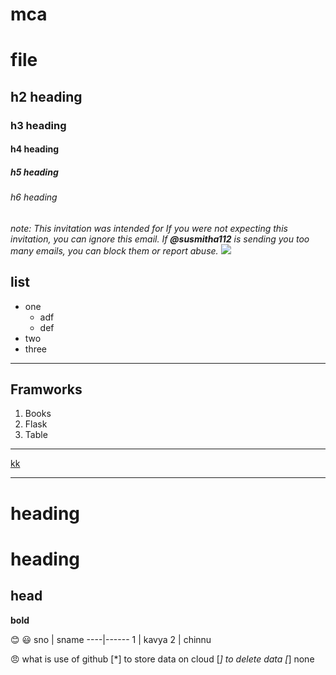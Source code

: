 # mca
# file
## h2 heading
### h3 heading
#### h4 heading
##### h5 heading
###### h6 heading


_note: This invitation was intended for If you were not expecting this invitation, you can ignore this email. If **@susmitha112** is sending you too many emails, you can block them or report abuse._
<img src="https://images.pexels.com/photos/736230/pexels-photo-736230.jpeg?auto=compress&cs=tinysrgb&dpr=1&w=500">
## list
- one
  - adf
  - def
- two
- three
____
## Framworks
1. Books
2. Flask
3. Table
_____
[kk](kc)

<hr>


<h1>heading</h1>

heading
============
head
------

<b>bold</b>

:blush:
:smiley:
sno | sname
----|------
1 | kavya
2 | chinnu

:angry:
what is use of github
[*] to store data on cloud
[_] to delete data
[_] none
